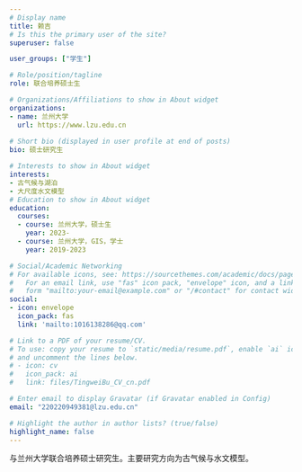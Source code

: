 ```yaml
---
# Display name
title: 赖吉
# Is this the primary user of the site?
superuser: false

user_groups: ["学生"]

# Role/position/tagline
role: 联合培养硕士生

# Organizations/Affiliations to show in About widget
organizations:
- name: 兰州大学
  url: https://www.lzu.edu.cn
  
# Short bio (displayed in user profile at end of posts)
bio: 硕士研究生

# Interests to show in About widget
interests:
- 古气候与湖泊
- 大尺度水文模型
# Education to show in About widget
education:
  courses:
  - course: 兰州大学，硕士生
    year: 2023-
  - course: 兰州大学，GIS，学士
    year: 2019-2023

# Social/Academic Networking
# For available icons, see: https://sourcethemes.com/academic/docs/page-builder/#icons
#   For an email link, use "fas" icon pack, "envelope" icon, and a link in the
#   form "mailto:your-email@example.com" or "/#contact" for contact widget.
social:
- icon: envelope
  icon_pack: fas
  link: 'mailto:1016138286@qq.com'

# Link to a PDF of your resume/CV.
# To use: copy your resume to `static/media/resume.pdf`, enable `ai` icons in `params.toml`,
# and uncomment the lines below.
# - icon: cv
#   icon_pack: ai
#   link: files/TingweiBu_CV_cn.pdf

# Enter email to display Gravatar (if Gravatar enabled in Config)
email: "220220949381@lzu.edu.cn"

# Highlight the author in author lists? (true/false)
highlight_name: false
---
```

与兰州大学联合培养硕士研究生。主要研究方向为古气候与水文模型。
